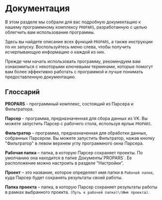 # Документация

В этом разделе мы собрали для вас подробную документацию к нашему программному комплексу `PROPARS`, разработанную с целью облегчить вам использование программы.

Здесь вы найдете описание всех функций `PROPARS`, а также инструкции по их запуску. Воспользуйтесь меню слева, чтобы получить исчерпывающую информацию о каждой из них.

Прежде чем начать использовать программу, рекомендуем вам ознакомиться с некоторыми ключевыми терминами, которые помогут вам более эффективно работать с программой и лучше понимать предоставленную документацию.

## Глоссарий

**PROPARS** - программный комплекс, состоящий из Парсера и Фильтратора.

**Парсер** - программа, предназначенная для сбора данных из VK. Вы можете запустить Парсер с рабочего стола, используя ярлык `PROPARS`.

**Фильтратор** – программа, предназначенная для обработки данных, собранных Парсером.  Вы можете запустить Фильтратор, нажав кнопку "Фильтратор" в левом верхнем углу программного окна Парсера.

**Рабочая папка** – папка, в которую Парсер сохраняет проекты. По умолчанию она находится в папке Документы\`PROPARS`. Ее расположение можно настроить в разделе "Настройки". 

**Проект** – это название, которое определяет имя папки в `Рабочей папке`, куда Парсер будет сохранять результаты своей работы.

**Папка проекта** – папка, в которую Парсер сохраняет результаты работы в рамках выбранного проекта. `(Путь к рабочей папке)\(Имя проекта)`.
